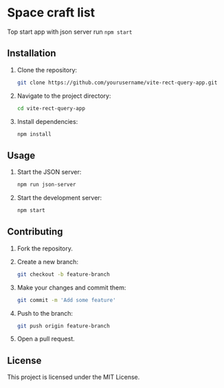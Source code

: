# Space craft list

Top start app with json server run
`npm start`

## Installation

1. Clone the repository:

   ```sh
   git clone https://github.com/yourusername/vite-rect-query-app.git
   ```

2. Navigate to the project directory:

   ```sh
   cd vite-rect-query-app
   ```

3. Install dependencies:

   ```sh
   npm install
   ```

## Usage

1. Start the JSON server:

   ```sh
   npm run json-server
   ```

2. Start the development server:

   ```sh
   npm start
   ```

## Contributing

1. Fork the repository.
2. Create a new branch:

   ```sh
   git checkout -b feature-branch
   ```

3. Make your changes and commit them:

   ```sh
   git commit -m 'Add some feature'
   ```

4. Push to the branch:

   ```sh
   git push origin feature-branch
   ```

5. Open a pull request.

## License

This project is licensed under the MIT License.
